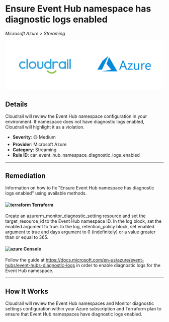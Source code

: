 # Ensure Event Hub namespace has diagnostic logs enabled

*Microsoft Azure > Streaming*

![Cloudrail and Microsoft Azure logos](../images/cloudrail_azure.png)

## Details
Cloudrail will review the Event Hub namespace configuration in your environment. If namespace does not have diagnostic logs enabled, Cloudrail will highlight it as a violation.

- **Severity**: 🟡 Medium
- **Provider**: Microsoft Azure
- **Category**: Streaming
- **Rule ID**: car_event_hub_namespace_diagnostic_logs_enabled

---

## Remediation
Information on how to fix "Ensure Event Hub namespace has diagnostic logs enabled" using available methods.


####  <img src="../_media/emojis/terraform.png" alt="terraform" width="20"/>  Terraform
Create an azurerm_monitor_diagnostic_setting resource and set the target_resource_id to the Event Hub namespace ID. In the log block, set the enabled argument to true. In the log, retention_policy block, set enabled argument to true and days argument to 0 (indefinitely) or a value greater than or equal to 365.










####  <img src="../_media/emojis/azure.png" alt="azure" width="20"/> Console
Follow the guide at <https://docs.microsoft.com/en-us/azure/event-hubs/event-hubs-diagnostic-logs> in order to enable diagnostic logs for the Event Hub namespace.




---

## How It Works
Cloudrail will review the Event Hub namespaces and Monitor diagnostic settings configuration within your Azure subscription and Terraform plan to ensure that Event Hub namespaces have diagnostic logs enabled.